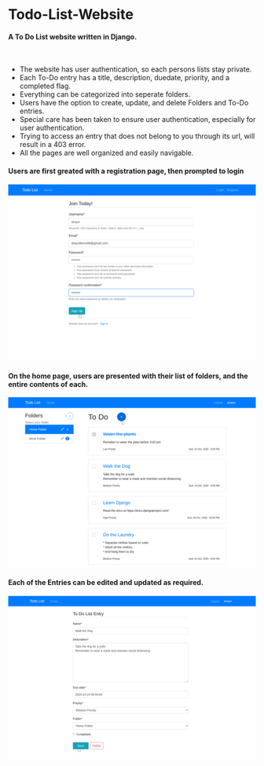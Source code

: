 # Todo-List-Website

#### A To Do List website written in Django.

<br>

* The website has user authentication, so each persons lists stay private.
* Each To-Do entry has a title, description, duedate, priority, and a completed flag.
* Everything can be categorized into seperate folders.
* Users have the option to create, update, and delete Folders and To-Do entries.
* Special care has been taken to ensure user authentication, especially for user authentication.
* Trying to access an entry that does not belong to you through its url, will result in a 403 error.
* All the pages are well organized and easily navigable.


#### Users are first greated with a registration page, then prompted to login

![registration page](media/register_page.png)

#### On the home page, users are presented with their list of folders, and the entire contents of each.

![home page](media/home_page.png)

#### Each of the Entries can be edited and updated as required.

![update page](media/update_page.png)

